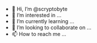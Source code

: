 - 👋 Hi, I’m @scryptobyte
- 👀 I’m interested in ...
- 🌱 I’m currently learning ...
- 💞️ I’m looking to collaborate on ...
- 📫 How to reach me ...

<!---
scryptobyte/scryptobyte is a ✨ special ✨ repository because its `README.md` (this file) appears on your GitHub profile.
You can click the Preview link to take a look at your changes.
--->
